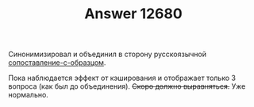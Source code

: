﻿---
title: "Answer 12680"
se.owner.user_id: 176217
se.owner.display_name: "αλεχολυτ"
se.owner.link: "https://ru.meta.stackoverflow.com/users/176217/%ce%b1%ce%bb%ce%b5%cf%87%ce%bf%ce%bb%cf%85%cf%84"
se.answer_id: 12680
se.question_id: 12679
se.post_type: answer
se.is_accepted: False
---
<p>Синонимизировал и объединил в сторону русскоязычной <a href="https://ru.stackoverflow.com/questions/tagged/%d1%81%d0%be%d0%bf%d0%be%d1%81%d1%82%d0%b0%d0%b2%d0%bb%d0%b5%d0%bd%d0%b8%d0%b5-%d1%81-%d0%be%d0%b1%d1%80%d0%b0%d0%b7%d1%86%d0%be%d0%bc" class="post-tag" title="показать вопросы с меткой [сопоставление-с-образцом]" aria-label="показать вопросы с меткой [сопоставление-с-образцом]" rel="tag" aria-labelledby="tag-сопоставление-с-образцом-tooltip-container">сопоставление-с-образцом</a>.</p>
<p>Пока наблюдается эффект от кэширования и отображает только 3 вопроса (как был до объединения). <s>Скоро должно выравняться.</s> Уже нормально.</p>
